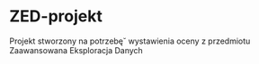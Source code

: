 # ZED-projekt
Projekt stworzony na potrzebę˘ wystawienia oceny z przedmiotu Zaawansowana Eksploracja Danych
